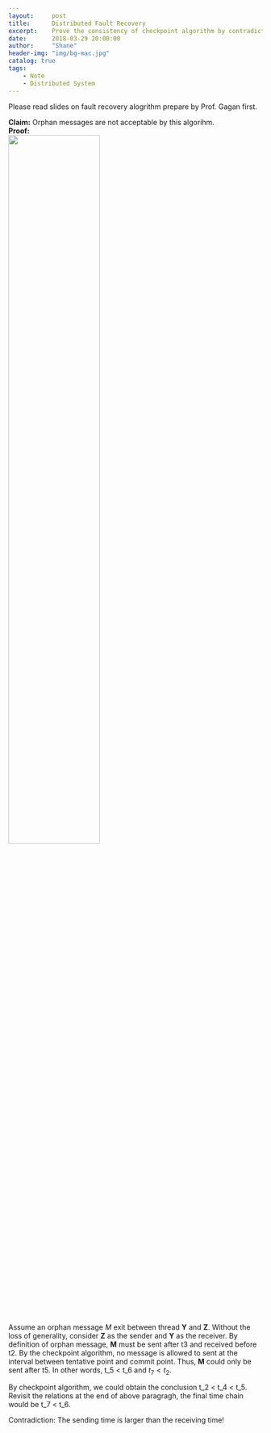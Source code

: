 ```yaml
---
layout:     post
title:      Distributed Fault Recovery
excerpt:    Prove the consistency of checkpoint algorithm by contradiction.
date:       2018-03-29 20:00:00
author:     "Shane"
header-img: "img/bg-mac.jpg"
catalog: true
tags:
    - Note
    - Distributed System
---
```


Please read slides on fault recovery alogrithm prepare by Prof. Gagan first.

**Claim:** Orphan messages are not acceptable by this algorihm.<br>
**Proof:** <br>
<img width="60%" src="https://i.imgur.com/SkYA9dr.jpg"/>

Assume an orphan message *M* exit between thread **Y** and **Z**. Without the loss of generality, consider **Z** as the sender and **Y** as the receiver. By definition of orphan message, **M** must be sent after t3 and received before t2. By the checkpoint algorithm, no message is allowed to sent at the interval between tentative point and commit point. Thus, **M** could only be sent after t5. In other words, t_5 < t_6 and $t_7 < t_2$.

By checkpoint algorithm, we could obtain the conclusion t_2 < t_4 < t_5. Revisit the relations at the end of above paragragh, the final time chain would be t_7 < t_6.

Contradiction: The sending time is larger than the receiving time! 
